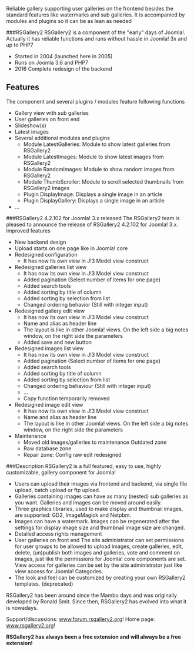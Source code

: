 Reliable gallery supporting user galleries on the frontend besides the standard features like watermarks and sub galleries. It is accompanied by modules and plugins so it can be as lean as needed

###RSGallery2
RSGallery2 is a component of the "early" days of Joomla!.
Actually it has reliable functions and runs without hassle in Joomla! 3x and up to PHP7
* Started in 2004 (launched here in 2005)
* Runs on Joomla 3.6 and PHP7
* 2016 Complete redesign of the backend

## Features
The component and several plugins / modules feature following functions
* Gallery view with sub galleries
* User galleries on front end
* Slideshow(s)
* Latest images
* Several additional modules and plugins
  * Module LatestGalleries: Module to show latest galleries from RSGallery2
  * Module LatestImages: Module to show latest images from RSGallery2
  * Module RandomImages: Module to show random images from RSGallery2
  * Module ThumbScroller: Module to scroll selected thumbnails from RSGallery2 images
  * Plugin DisplayImage: Displays a single image in an article
  * Plugin DisplayGallery: Displays a single image in an article
* ...

###RSGallery2 4.2.102 for Joomla! 3.x released
The RSGallery2 team is pleased to announce the release of RSGallery2 4.2.102 for Joomla! 3.x.   
Improved features
* New backend design
* Upload starts on one page like in Joomla! core
* Redesigned configuration
  * It has now its own view in J!3 Model view construct
* Redesigned galleries list view
  * It has now its own view in J!3 Model view construct
  * Added pagination (Select number of items for one page)
  * Added search tools
  * Added sorting by title of column
  * Added sorting by selection from list
  * Changed ordering behavior (Still with integer input)
* Redesigned gallery edit view
  * It has now its own view in J!3 Model view construct
  * Name and alias as header line
  * The layout is like in other Joomla! views. On the left
side a big notes window, on the right side the parameters
  * Added save and new button
* Redesigned images list view
  * It has now its own view in J!3 Model view construct
  * Added pagination (Select number of items for one page)
  * Added search tools
  * Added sorting by title of column
  * Added sorting by selection from list
  * Changed ordering behaviour (Still with integer input)
  * ...
  * Copy function temporarily removed
* Redesigned image edit view
  * It has now its own view in J!3 Model view construct
  * Name and alias as header line
  * The layout is like in other Joomla! views. On the left side a big notes window, on the right side the parameters
* Maintenance
  * Moved old images/galleries to maintenance Outdated zone
  * Raw database zone
  * Repair zone: Config raw edit redesigned

###Description
RSGallery2 is a full featured, easy to use, highly customizable, gallery component for Joomla!

* Users can upload their images via frontend and backend, via single file upload, batch upload or ftp upload.
* Galleries containing images can have as many (nested) sub galleries as you want. Galleries and images can be moved around easily.
* Three graphics libraries, used to make display and thumbnail images, are supported: GD2, ImageMagick and Netpbm.
* Images can have a watermark. Images can be regenerated after the settings for display image size and thumbnail image size are changed.
* Detailed access rights management
* User galleries on front end
The site administrator can set permissions for user groups to be allowed to upload images, create galleries, edit, delete, (un)publish both images and galleries, vote and comment on images, just like the permissions for Joomla! core components are set. View access for galleries can be set by the site administrator just like view access for Joomla! Categories.
* The look and feel can be customized by creating your own RSGallery2 templates. (deprecated)

RSGallery2 has been around since the Mambo days and was originally developed by Ronald Smit. Since then, RSGallery2 has evolved into what it is nowadays.

Support/discussions: www.forum.rsgallery2.org!
Home page: www.rsgallery2.org!

**RSGallery2 has always been a free extension and will always be a free extension!**
